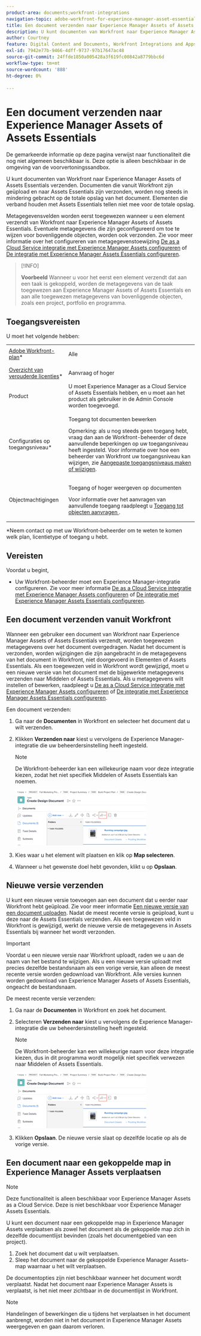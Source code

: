 ```yaml
---
product-area: documents;workfront-integrations
navigation-topic: adobe-workfront-for-experince-manager-asset-essentials
title: Een document verzenden naar Experience Manager Assets of Assets Essentials
description: U kunt documenten van Workfront naar Experience Manager Assets of Assets Essentials verzenden. Documenten die vanuit Workfront zijn geüpload en naar Assets Essentials zijn verzonden, worden nog steeds in mindering gebracht op de totale opslag van het document. Elementen die verband houden met Assets Essentials tellen niet mee voor de totale opslag.
author: Courtney
feature: Digital Content and Documents, Workfront Integrations and Apps
exl-id: 7942e77b-9466-4dff-9737-97b17647ac48
source-git-commit: 24ffde1850a005428a3f619fc00842a8779bbc6d
workflow-type: tm+mt
source-wordcount: '888'
ht-degree: 0%

---
```


# Een document verzenden naar Experience Manager Assets of Assets Essentials

<span class="preview">De gemarkeerde informatie op deze pagina verwijst naar functionaliteit die nog niet algemeen beschikbaar is. Deze optie is alleen beschikbaar in de omgeving van de voorvertoningssandbox.</span>

U kunt documenten van Workfront naar Experience Manager Assets of Assets Essentials verzenden. Documenten die vanuit Workfront zijn geüpload en naar Assets Essentials zijn verzonden, worden nog steeds in mindering gebracht op de totale opslag van het document. Elementen die verband houden met Assets Essentials tellen niet mee voor de totale opslag.

Metagegevensvelden worden eerst toegewezen wanneer u een element verzendt van Workfront naar Experience Manager Assets of Assets Essentials. Eventuele metagegevens die zijn geconfigureerd om toe te wijzen voor bovenliggende objecten, worden ook verzonden. Zie voor meer informatie over het configureren van metagegevenstoewijzing [De as a Cloud Service integratie met Experience Manager Assets configureren](/help/quicksilver/administration-and-setup/configure-integrations/configure-aacs-integration.md) of [De integratie met Experience Manager Assets Essentials configureren](/help/quicksilver/documents/adobe-workfront-for-experience-manager-assets-essentials/setup-asset-essentials.md).

>[!INFO]
>
>**Voorbeeld** Wanneer u voor het eerst een element verzendt dat aan een taak is gekoppeld, worden de metagegevens van de taak toegewezen aan Experience Manager Assets of Assets Essentials en aan alle toegewezen metagegevens van bovenliggende objecten, zoals een project, portfolio en programma.

## Toegangsvereisten

U moet het volgende hebben:

<table style="table-layout:auto"> 
 <col> 
 <col> 
 <tbody> 
  <tr> 
   <td role="rowheader"><a href="https://www.workfront.com/plans" target="_blank">Adobe Workfront-plan</a>*</td> 
   <td> <p> Alle</p> </td> 
  </tr> 
  <tr> 
   <td role="rowheader"><a href="../../administration-and-setup/add-users/access-levels-and-object-permissions/wf-licenses.md" class="MCXref xref">Overzicht van verouderde licenties</a>*</td> 
   <td> <p>Aanvraag of hoger</p> </td> 
  </tr> 
  <tr> 
   <td role="rowheader">Product</td> 
   <td>U moet Experience Manager as a Cloud Service of Assets Essentials hebben, en u moet aan het product als gebruiker in de Admin Console worden toegevoegd.
</td> 
  </tr> 
  <tr> 
   <td role="rowheader">Configuraties op toegangsniveau*</td> 
   <td> <p>Toegang tot documenten bewerken</p> <p>Opmerking: als u nog steeds geen toegang hebt, vraag dan aan de Workfront-beheerder of deze aanvullende beperkingen op uw toegangsniveau heeft ingesteld. Voor informatie over hoe een beheerder van Workfront uw toegangsniveau kan wijzigen, zie <a href="../../administration-and-setup/add-users/configure-and-grant-access/create-modify-access-levels.md" class="MCXref xref">Aangepaste toegangsniveaus maken of wijzigen</a>.</p> </td> 
  </tr> 
  <tr> 
   <td role="rowheader">Objectmachtigingen</td> 
   <td> <p>Toegang of hoger weergeven op documenten</p> <p>Voor informatie over het aanvragen van aanvullende toegang raadpleegt u <a href="../../workfront-basics/grant-and-request-access-to-objects/request-access.md" class="MCXref xref">Toegang tot objecten aanvragen </a>.</p> </td> 
  </tr> 
 </tbody> 
</table>

&#42;Neem contact op met uw Workfront-beheerder om te weten te komen welk plan, licentietype of toegang u hebt.

## Vereisten

Voordat u begint,

* Uw Workfront-beheerder moet een Experience Manager-integratie configureren. Zie voor meer informatie [De as a Cloud Service integratie met Experience Manager Assets configureren](/help/quicksilver/administration-and-setup/configure-integrations/configure-aacs-integration.md) of [De integratie met Experience Manager Assets Essentials configureren](/help/quicksilver/documents/adobe-workfront-for-experience-manager-assets-essentials/setup-asset-essentials.md).


## Een document verzenden vanuit Workfront

Wanneer een gebruiker een document van Workfront naar Experience Manager Assets of Assets Essentials verzendt, worden toegewezen metagegevens over het document overgedragen. Nadat het document is verzonden, worden wijzigingen die zijn aangebracht in de metagegevens van het document in Workfront, niet doorgevoerd in Elementen of Assets Essentials. Als een toegewezen veld in Workfront wordt gewijzigd, moet u een nieuwe versie van het document met de bijgewerkte metagegevens verzenden naar Middelen of Assets Essentials. Als u metagegevens wilt instellen of bewerken, raadpleegt u [De as a Cloud Service integratie met Experience Manager Assets configureren](/help/quicksilver/administration-and-setup/configure-integrations/configure-aacs-integration.md) of [De integratie met Experience Manager Assets Essentials configureren](../../documents/adobe-workfront-for-experience-manager-assets-essentials/setup-asset-essentials.md).

Een document verzenden:

1. Ga naar de **Documenten** in Workfront en selecteer het document dat u wilt verzenden.
1. Klikken **Verzenden naar** kiest u vervolgens de Experience Manager-integratie die uw beheerdersinstelling heeft ingesteld.

   >[!NOTE]
   >
   >De Workfront-beheerder kan een willekeurige naam voor deze integratie kiezen, zodat het niet specifiek Middelen of Assets Essentials kan noemen.

   ![](assets/copy-of-send-to-in-toolbar-350x149.png)

1. Kies waar u het element wilt plaatsen en klik op **Map selecteren**.
1. Wanneer u het gewenste doel hebt gevonden, klikt u op **Opslaan**.

## Nieuwe versie verzenden

U kunt een nieuwe versie toevoegen aan een document dat u eerder naar Workfront hebt geüpload. Zie voor meer informatie [Een nieuwe versie van een document uploaden](../../documents/managing-documents/upload-new-document-version.md). Nadat de meest recente versie is geüpload, kunt u deze naar de Assets Essentials verzenden. Als een toegewezen veld in Workfront is gewijzigd, werkt de nieuwe versie de metagegevens in Assets Essentials bij wanneer het wordt verzonden.

>[!IMPORTANT]
>
>Voordat u een nieuwe versie naar Workfront uploadt, raden we u aan de naam van het bestand te wijzigen. Als u een nieuwe versie uploadt met precies dezelfde bestandsnaam als een vorige versie, kan alleen de meest recente versie worden gedownload van Workfront. Alle versies kunnen worden gedownload van Experience Manager Assets of Assets Essentials, ongeacht de bestandsnaam.

De meest recente versie verzenden:

1. Ga naar de **Documenten** in Workfront en zoek het document.
1. Selecteren **Verzenden naar** kiest u vervolgens de Experience Manager-integratie die uw beheerdersinstelling heeft ingesteld.

   >[!NOTE]
   >
   >De Workfront-beheerder kan een willekeurige naam voor deze integratie kiezen, dus in dit programma wordt mogelijk niet specifiek verwezen naar Middelen of Assets Essentials.

   ![](assets/copy-of-send-to-in-toolbar-350x149.png)

1. Klikken **Opslaan**. De nieuwe versie slaat op dezelfde locatie op als de vorige versie.

## Een document naar een gekoppelde map in Experience Manager Assets verplaatsen

>[!NOTE]
>
>Deze functionaliteit is alleen beschikbaar voor Experience Manager Assets as a Cloud Service. Deze is niet beschikbaar voor Experience Manager Assets Essentials.

U kunt een document naar een gekoppelde map in Experience Manager Assets verplaatsen als zowel het document als de gekoppelde map zich in dezelfde documentlijst bevinden (zoals het documentgebied van een project).

1. Zoek het document dat u wilt verplaatsen.
1. Sleep het document naar de gekoppelde Experience Manager Assets-map waarnaar u het wilt verplaatsen.

<div class="preview">De documentopties zijn niet beschikbaar wanneer het document wordt verplaatst. Nadat het document naar Experience Manager Assets is verplaatst, is het niet meer zichtbaar in de documentlijst in Workfront.

>[!NOTE]
>
> Handelingen of bewerkingen die u tijdens het verplaatsen in het document aanbrengt, worden niet in het document in Experience Manager Assets weergegeven en gaan daarom verloren.
</div>

